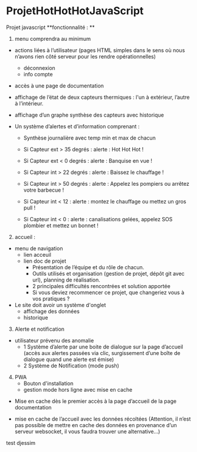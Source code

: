 # ProjetHotHotHotJavaScript
Projet javascript
**fonctionnalité \: **
1. menu comprendra au minimum
  - actions liées à l’utilisateur (pages HTML simples dans le sens où nous n’avons rien côté serveur pour les rendre opérationnelles)
    - déconnexion
    - info compte

  - accès à une page de documentation

  - affichage de l’état de deux capteurs thermiques \: l'un à extérieur, l’autre à l’intérieur.

  - affichage d’un graphe synthèse des capteurs avec historique

  - Un système d’alertes et d’information comprenant :

    - Synthèse journalière avec temp min et max de chacun

    - Si Capteur ext > 35 degrés : alerte : Hot Hot Hot !

    - Si Capteur ext < 0 degrés : alerte : Banquise en vue !

    - Si Capteur int > 22 degrés : alerte : Baissez le chauffage !

    - Si Capteur int > 50 degrés : alerte : Appelez les pompiers ou arrêtez votre barbecue !

    - Si Capteur int < 12 : alerte : montez le chauffage ou mettez un gros pull !

    - Si Capteur int < 0 : alerte : canalisations gelées, appelez SOS plombier et mettez un bonnet !

2. accueil \:
  - menu de navigation
    - lien acceuil
    - lien doc de projet
      - Présentation de l’équipe et du rôle de chacun.
      - Outils utilisés et organisation (gestion de projet, dépôt git avec url), planning de réalisation.
      - 2 principales difficultés rencontrées et solution apportée
      - Si vous deviez recommencer ce projet, que changeriez vous à vos pratiques ?
  - Le site doit avoir un système d'onglet
    - affichage des données
    - historique
3. Alerte et notification
  - utilisateur prévenu des anomalie
    - 1 Système d’alerte par une boite de dialogue sur la page d’accueil (accès aux alertes passées via clic, surgissement d’une boîte de dialogue quand une alerte est émise)
    - 2 Système de Notification (mode push)
4. PWA
    - Bouton d'installation
    - gestion mode hors ligne avec mise en cache
  - Mise en cache dès le premier accès à la page d’accueil de la page documentation

  - mise en cache de l’accueil avec les données récoltées (Attention, il n’est pas possible de mettre en cache des données en provenance d’un serveur websocket, il vous faudra trouver une alternative…)


test djessim
